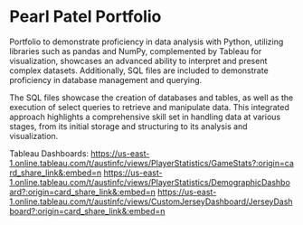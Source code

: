 # Pearl Patel Portfolio
Portfolio to demonstrate proficiency in data analysis with Python, utilizing libraries such as pandas and NumPy, complemented by Tableau for visualization, showcases an advanced ability to interpret and present complex datasets. Additionally, SQL files are included to demonstrate proficiency in database management and querying.

The SQL files showcase the creation of databases and tables, as well as the execution of select queries to retrieve and manipulate data. This integrated approach highlights a comprehensive skill set in handling data at various stages, from its initial storage and structuring to its analysis and visualization.


Tableau Dashboards:
https://us-east-1.online.tableau.com/t/austinfc/views/PlayerStatistics/GameStats?:origin=card_share_link&:embed=n
https://us-east-1.online.tableau.com/t/austinfc/views/PlayerStatistics/DemographicDashboard?:origin=card_share_link&:embed=n
https://us-east-1.online.tableau.com/t/austinfc/views/CustomJerseyDashboard/JerseyDashboard?:origin=card_share_link&:embed=n
